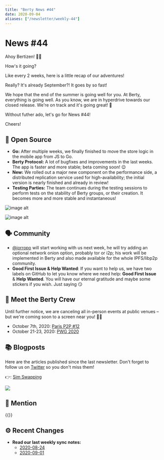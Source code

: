 ```yaml
---
title: "Berty News #44"
date: 2020-09-04
aliases: ["/newsletter/weekly-44"]
---
```



# News #44

Ahoy Bertizen! 🏴‍☠️

How's it going?

Like every 2 weeks, here is a little recap of our adventures!

Really? It's already September?! It goes by so fast!

We hope that the end of the summer is going well for you.  At Berty, everything is going well. As you know, we are in hyperdrive towards our closed release. We're on track and it's going great! 🧡

Without futher ado, let's go for News #44!

Cheers!

## 🚀 Open Source

* **Go:** After multiple weeks, we finally finished to move the store logic in the mobile app from JS to Go.
* **Berty Protocol:** A lot of bugfixes and improvements in the last weeks. The app is faster and more stable; beta coming soon! 😉
* **New:** We rolled out a major new component on the performance side, a distributed replication service used for high-availability; the initial version is nearly finished and already in review!
* **Testing Parties:** The team continues during the testing sessions to perform tests on the stability of Berty groups, or their creation. It becomes more and more stable and instantaneous!

![image alt](https://i.ibb.co/N62DHBW/image0.png)

![image alt](https://i.ibb.co/2qjwShR/image0-1.png)


## 🗣️ Community

* [@jorropo](https://github.com/jorropo) will start working with us next week, he will try adding an optional network onion option, probably tor or i2p; his work will be implemented in Berty and also made available for the whole IPFS/libp2p community.
* **Good First Issue & Help Wanted**: If you want to help us, we have two labels on GitHub to let you know where we need help: **Good First Issue** & **Help Wanted**. You will have our eternal gratitude and maybe some stickers if you wish. Just saying 😏

## 🎉 Meet the Berty Crew

Until further notice, we are canceling all in-person events at public venues – but we're coming soon to a screen near you! 🚧🚧

* October 7th, 2020: [Paris P2P #12](https://p2p.paris/en/event/monthly-12/)
* October 21-23, 2020: [PWG 2020](https://www.planetiers.com/worldgathering/)

## 📚 Blogposts

Here are the articles published since the last newsletter. Don't forget to follow us on [Twitter](https://twitter.com/berty) so you don't miss them!

👉: [Sim Swapping](https://berty.tech/blog/sim-swapping/)

![](https://i.imgur.com/AMtkBGI.png)

## 💌 Mention

{{<tweet id="1301093700697821184">}}

## ⚙️ Recent Changes

* **Read our last weekly sync notes:**
    * [2020-08-24](https://github.com/berty/community/blob/master/meeting-notes/2020/Q3/2020-08-24--staff-team-weekly-sync.md)
    * [2020-09-01](https://github.com/berty/community/blob/master/meeting-notes/2020/Q3/2020-09-01--staff-team-weekly-sync.md)
